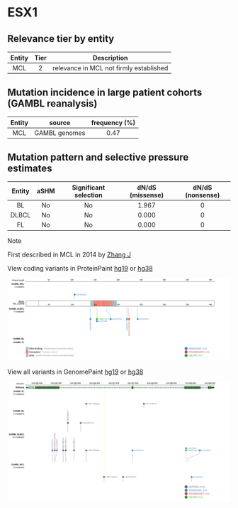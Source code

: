 # ESX1

## Relevance tier by entity

|Entity|Tier|Description                            |
|:------:|:----:|---------------------------------------|
|MCL   |2   |relevance in MCL not firmly established|

## Mutation incidence in large patient cohorts (GAMBL reanalysis)

|Entity|source       |frequency (%)|
|:------:|:-------------:|:-------------:|
|MCL   |GAMBL genomes|0.47         |

## Mutation pattern and selective pressure estimates

|Entity|aSHM|Significant selection|dN/dS (missense)|dN/dS (nonsense)|
|:------:|:----:|:---------------------:|:----------------:|:----------------:|
|BL    |No  |No                   |1.967           |0               |
|DLBCL |No  |No                   |0.000           |0               |
|FL    |No  |No                   |0.000           |0               |


> [!NOTE]
> First described in MCL in 2014 by [Zhang J](https://pubmed.ncbi.nlm.nih.gov/24682267)


View coding variants in ProteinPaint [hg19](https://morinlab.github.io/LLMPP/GAMBL/ESX1_protein.html)  or [hg38](https://morinlab.github.io/LLMPP/GAMBL/ESX1_protein_hg38.html)

![image](images/proteinpaint/ESX1_NM_153448.svg)

View all variants in GenomePaint [hg19](https://morinlab.github.io/LLMPP/GAMBL/ESX1.html)  or [hg38](https://morinlab.github.io/LLMPP/GAMBL/ESX1_hg38.html)

![image](images/proteinpaint/ESX1.svg)
